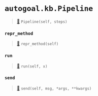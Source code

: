 # `autogoal.kb.Pipeline`

> [📝](https://github.com/autogal/autogoal/blob/master/autogoal/kb/_algorithm.py#L404)
> `Pipeline(self, steps)`

### `repr_method`

> [📝](https://github.com/autogoal/autogoal/blob/master/autogoal/utils/__init__.py#L87)
> `repr_method(self)`

### `run`

> [📝](https://github.com/autogoal/autogoal/blob/master/autogoal/kb/_algorithm.py#L422)
> `run(self, x)`

### `send`

> [📝](https://github.com/autogoal/autogoal/blob/master/autogoal/kb/_algorithm.py#L408)
> `send(self, msg, *args, **kwargs)`

